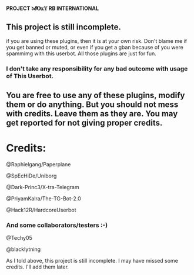 #### PROJECT 𝔡𝓔𝐎𝕩𝕐 RB INTERNATIONAL
## This project is still incomplete.

if you are using these plugins, then it is at your own risk. Don't blame me if you get banned or muted, or even if you get a gban because of you were spammimg with this userbot. All those plugins are just for fun. 

### I don't take any responsibility for any bad outcome with usage of This Userbot.


## You are free to use any of these plugins, modify them or do anything. But you should not mess with credits. Leave them as they are. You may get reported for not giving proper credits.

# Credits:

@Raphielgang/Paperplane

@SpEcHiDe/Uniborg

@Dark-Princ3/X-tra-Telegram

@PriyamKalra/The-TG-Bot-2.0

@Hack12R/HardcoreUserbot


### And some collaborators/testers :-)

@Techy05

@blacklytning

As I told above, this project is still incomplete. I may have missed some credits. I'll add them later.
